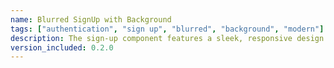 ```yaml
---
name: Blurred SignUp with Background
tags: ["authentication", "sign up", "blurred", "background", "modern"]
description: The sign-up component features a sleek, responsive design with a balanced layout. The blur effect is applied to the background to create a visually appealing and engaging experience.
version_included: 0.2.0
---
```

